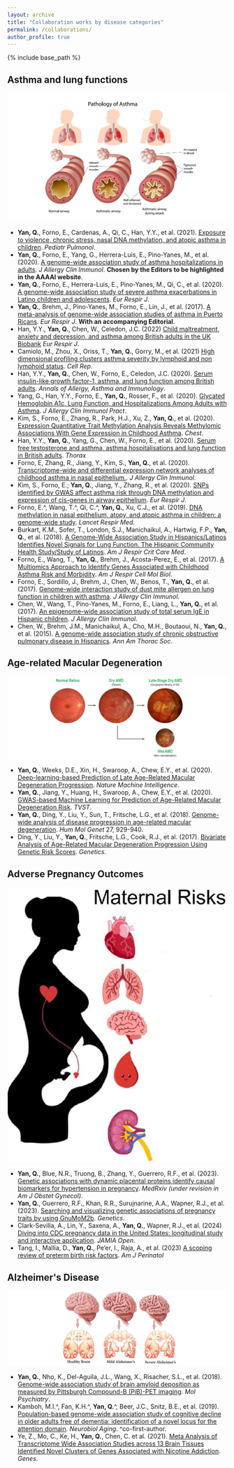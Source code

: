```yaml
---
layout: archive
title: "Collaboration works by disease categories"
permalink: /collaborations/
author_profile: true
---
```


{% include base_path %}

Asthma and lung functions
-
![Editing a markdown file for a talk](/images/lung.png)
* <b>Yan, Q.</b>, Forno, E., Cardenas, A., Qi, C., Han, Y.Y., et al. (2021). [Exposure to violence, chronic stress, nasal DNA methylation, and atopic asthma in children](https://onlinelibrary.wiley.com/doi/10.1002/ppul.25372). *Pediatr Pulmonol*.
* <b>Yan, Q.</b>, Forno, E., Yang, G., Herrera-Luis, E., Pino-Yanes, M., et al. (2020). [A genome-wide association study of asthma hospitalizations in adults](https://www.jacionline.org/article/S0091-6749(20)31224-0/fulltext). *J Allergy Clin Immunol*. <b>Chosen by the Editors to be highlighted in the AAAAI website</b>.
* <b>Yan, Q.</b>, Forno, E., Herrera-Luis, E., Pino-Yanes, M., Qi, C., et al. (2020). [A genome-wide association study of severe asthma exacerbations in Latino children and adolescents](https://erj.ersjournals.com/content/early/2020/10/02/13993003.02693-2020). *Eur Respir J*.
* <b>Yan, Q.</b>, Brehm, J., Pino-Yanes, M., Forno, E., Lin, J., et al. (2017). [A meta-analysis of genome-wide association studies of asthma in Puerto Ricans](https://www.ncbi.nlm.nih.gov/pubmed/28461288). *Eur Respir J*. <b>With an accompanying Editorial</b>.
* Han, Y.Y., <b>Yan, Q.</b>, Chen, W., Celedon, J.C. (2022) [Child maltreatment, anxiety and depression, and asthma among British adults in the UK Biobank](https://erj.ersjournals.com/content/early/2022/03/10/13993003.03160-2021.long) *Eur Respir J*.
* Camiolo, M., Zhou, X., Oriss, T., <b>Yan, Q.</b>, Gorry, M., et al. (2021) [High dimensional profiling clusters asthma severity by lymphoid and non
lymphoid status](https://www.sciencedirect.com/science/article/pii/S2211124721002886). *Cell Rep*.
* Han, Y.Y., <b>Yan, Q.</b>, Chen, W., Forno, E., Celedon, J.C. (2020). [Serum insulin-like growth factor-1, asthma, and lung function among British adults](https://www.annallergy.org/article/S1081-1206(20)31243-6/fulltext). *Annals of Allergy, Asthma and Immunology*.
* Yang, G., Han, Y.Y., Forno, E., <b>Yan, Q.</b>, Rosser, F., et al. (2020). [Glycated Hemoglobin A1c, Lung Function, and Hospitalizations Among Adults with Asthma](https://www.sciencedirect.com/science/article/abs/pii/S2213219820306164?via%3Dihub). *J Allergy Clin Immunol Pract*.
* Kim, S., Forno, E., Zhang, R., Park, H.J., Xu, Z., <b>Yan, Q.</b>, et al. (2020). [Expression Quantitative Trait Methylation Analysis Reveals Methylomic Associations With Gene Expression in Childhood Asthma](https://journal.chestnet.org/article/S0012-3692(20)31716-5/fulltext). *Chest*.
* Han, Y.Y., <b>Yan, Q.</b>, Yang, G., Chen, W., Forno, E., et al. (2020). [Serum free testosterone and asthma, asthma hospitalisations and lung function in British adults](https://thorax.bmj.com/content/75/10/849). *Thorax*
* Forno, E, Zhang, R., Jiang, Y., Kim, S., <b>Yan, Q.</b>, et al. (2020). [Transcriptome-wide and differential expression network analyses of childhood asthma in nasal epithelium.](https://www.jacionline.org/article/S0091-6749(20)30197-4/abstract). *J Allergy Clin Immunol*.
*	Kim, S., Forno, E.; <b>Yan, Q.</b>, Jiang, Y., Zhang, R., et al. (2020). [SNPs identified by GWAS affect asthma risk through DNA methylation and expression of cis-genes in airway epithelium](https://www.ncbi.nlm.nih.gov/pubmed/31831581). *Eur Respir J*. 
* Forno, E.^, Wang, T.^, Qi, C.^, <b>Yan, Q.</b>, Xu, C.J., et al. (2019). [DNA methylation in nasal epithelium, atopy, and atopic asthma in children: a genome-wide study](https://www.sciencedirect.com/science/article/pii/S2213260018304661?via%3Dihub). *Lancet Respir Med*.
* Burkart, K.M., Sofer, T., London, S.J., Manichaikul, A., Hartwig, F.P., <b>Yan, Q.</b>, et al. (2018). [A Genome-Wide Association Study in Hispanics/Latinos Identifies Novel Signals for Lung Function. The Hispanic Community Health Study/Study of Latinos](https://www.atsjournals.org/doi/full/10.1164/rccm.201707-1493OC). *Am J Respir Crit Care Med*.
* Forno, E., Wang, T., <b>Yan, Q.</b>, Brehm, J., Acosta-Perez, E., et al. (2017). [A Multiomics Approach to Identify Genes Associated with Childhood Asthma Risk and Morbidity](https://www.atsjournals.org/doi/full/10.1165/rcmb.2017-0002OC). *Am J Respir Cell Mol Biol*.
* Forno, E., Sordillo, J., Brehm, J., Chen, W., Benos, T., <b>Yan, Q.</b>, et al. (2017). [Genome-wide interaction study of dust mite allergen on lung function in children with asthma](https://www.ncbi.nlm.nih.gov/pubmed/28167095). *J Allergy Clin Immunol*.
* Chen, W., Wang, T., Pino-Yanes, M., Forno, E., Liang, L., <b>Yan, Q.</b>, et al. (2017). [An epigenome-wide association study of total serum IgE in Hispanic children](https://www.ncbi.nlm.nih.gov/pubmed/28069425). *J Allergy Clin Immunol*.
* Chen, W., Brehm, J.M., Manichaikul, A., Cho, M.H., Boutaoui, N., <b>Yan, Q.</b>, et al. (2015). [A genome-wide association study of chronic obstructive pulmonary disease in Hispanics](https://www.ncbi.nlm.nih.gov/pubmed/25584925). *Ann Am Thorac Soc*.

Age-related Macular Degeneration
-
![Editing a markdown file for a talk](/images/AMD.png)
* <b>Yan, Q.</b>, Weeks, D.E., Xin, H., Swaroop, A., Chew, E.Y., et al. (2020). [Deep-learning-based Prediction of Late Age-Related Macular Degeneration Progression](https://www.nature.com/articles/s42256-020-0154-9.epdf?author_access_token=ytmgnX1807mH5XIqctD70NRgN0jAjWel9jnR3ZoTv0PEfAOwkHt47te-T29RleTSe9oHXYrJmvV2kI8DSjCGvvJJ2UNPwgtcl5H-tThiXXjuj_zR8X1zt5G1gXJJEL0oiV6ttgo-2tQKy4cqFw3lQw%3D%3D). *Nature Machine Intelligence*.
* <b>Yan, Q.</b>, Jiang, Y., Huang, H., Swaroop, A., Chew, E.Y., et al. (2020). [GWAS-based Machine Learning for Prediction of Age-Related Macular Degeneration Risk](https://www.medrxiv.org/content/10.1101/19006155v1). *TVST*.
* <b>Yan, Q.</b>, Ding, Y., Liu, Y., Sun, T., Fritsche, L.G., et al. (2018). [Genome-wide analysis of disease progression in age-related macular degeneration](https://academic.oup.com/hmg/article/27/5/929/4810717). *Hum Mol Genet* 27, 929-940.
* Ding, Y., Liu, Y., <b>Yan, Q.</b>, Fritsche, L.G., Cook, R.J., et al. (2017). [Bivariate Analysis of Age-Related Macular Degeneration Progression Using Genetic Risk Scores](http://www.genetics.org/content/early/2017/03/21/genetics.116.196998). *Genetics*.

Adverse Pregnancy Outcomes
-
![Editing a markdown file for a talk](/images/MFM.png)
* <b>Yan, Q.</b>, Blue, N.R., Truong, B., Zhang, Y., Guerrero, R.F., et al. (2023). [Genetic associations with dynamic placental proteins identify causal biomarkers for hypertension in pregnancy](https://www.medrxiv.org/content/10.1101/2023.05.25.23290460v1.full.pdf). *MedRxiv (under revision in Am J Obstet Gynecol)*.
* <b>Yan, Q.</b>, Guerrero, R.F., Khan, R.R., Surujnarine, A.A., Wapner, R.J., et al. (2023). [Searching and visualizing genetic associations of pregnancy traits by using GnuMoM2b](https://academic.oup.com/genetics/article/225/2/iyad151/7246597). *Genetics*.
* Clark-Sevilla, A., Lin, Y., Saxena, A., <b>Yan, Q.</b>, Wapner, R.J., et al. (2024) [Diving into CDC pregnancy data in the United States: longitudinal study and interactive application](https://academic.oup.com/jamiaopen/article/7/1/ooae024/7632594?login=true). *JAMIA Open*.
* Tang, I., Mallia, D., <b>Yan, Q.</b>, Pe’er, I., Raja, A., et al. (2023) [A scoping review of preterm birth risk factors](https://www.thieme-connect.com/products/ejournals/abstract/10.1055/s-0043-1775564). *Am J Perinatol*

Alzheimer's Disease
-
![Editing a markdown file for a talk](/images/alzheimer.png) 
* <b>Yan, Q.</b>, Nho, K., Del-Aguila, J.L., Wang, X., Risacher, S.L., et al. (2018). [Genome-wide association study of brain amyloid deposition as measured by Pittsburgh Compound-B (PiB)-PET imaging](https://www.ncbi.nlm.nih.gov/pubmed/30361487). *Mol Psychiatry*.
* Kamboh, M.I.^, Fan, K.H.^, <b>Yan, Q.</b>^, Beer, J.C., Snitz, B.E., et al. (2019). [Population-based genome-wide association study of cognitive decline in older adults free of dementia: identification of a novel locus for the attention domain](https://www.ncbi.nlm.nih.gov/pubmed/30954325). *Neurobiol Aging*. ^co-first-author.
* Ye, Z., Mo, C., Ke, H., <b>Yan, Q.</b>, Chen, C. et al. (2021). [Meta Analysis of Transcriptome Wide Association Studies across 13 Brain Tissues Identified Novel Clusters of Genes Associated with Nicotine Addiction](https://www.mdpi.com/2073-4425/13/1/37). *Genes*.
